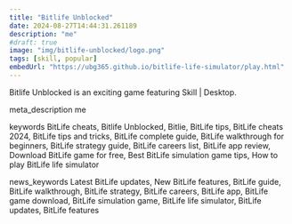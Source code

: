 ```yaml
---
title: "Bitlife Unblocked"
date: 2024-08-27T14:44:31.261189
description: "me"
#draft: true
image: "img/bitlife-unblocked/logo.png"
tags: [skill, popular]
embedUrl: "https://ubg365.github.io/bitlife-life-simulator/play.html"
---
```


Bitlife Unblocked is an exciting game featuring Skill | Desktop.

meta_description
me


keywords
BitLife cheats, Bitlife Unblocked, Bitlie, BitLife tips, BitLife cheats 2024, BitLife tips and tricks, BitLife complete guide, BitLife walkthrough for beginners, BitLife strategy guide, BitLife careers list, BitLife app review, Download BitLife game for free, Best BitLife simulation game tips, How to play BitLife life simulator


news_keywords
Latest BitLife updates, New BitLife features, BitLife guide, BitLife walkthrough, BitLife strategy, BitLife careers, BitLife app, BitLife game download, BitLife simulation game, BitLife life simulator, BitLife updates, BitLife features
